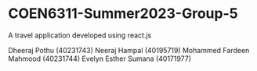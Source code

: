# COEN6311-Summer2023-Group-5
A travel application developed using react.js

Dheeraj Pothu	 (40231743)
Neeraj Hampal	(40195719)
Mohammed Fardeen Mahmood	(40231744)
Evelyn Esther Sumana	(40171977)
